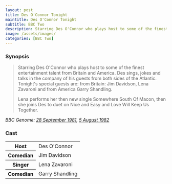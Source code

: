 ```yaml
---
layout: post
title: Des O'Connor Tonight
maintitle: Des O'Connor Tonight
subtitle: BBC Two
description: Starring Des O'Connor who plays host to some of the finest entertainment talent from Britain and America. Des sings, jokes and talks in the company of his guests from both sides of the Atlantic. Tonight's special guests are from Britain Jim Davidson, Lena Zavaroni and from America Garry Shandling.
image: /assets/images/
categories: [BBC Two]
---
```


### Synopsis
> Starring Des O'Connor who plays host to some of the finest entertainment talent from Britain and America. Des sings, jokes and talks in the company of his guests from both sides of the Atlantic. Tonight's special guests are: from Britain: Jim Davidson, Lena Zavaroni and from America Garry Shandling.
>
> Lena performs her then new single Somewhere South Of Macon, then she joins Des to duet on Nice and Easy and Love Will Keep Us Together.

<cite>BBC Genome: [28 September 1981](https://genome.ch.bbc.co.uk/schedules/bbctwo/england/1981-09-28#at-20.10), [5 August 1982](https://genome.ch.bbc.co.uk/schedules/bbcone/london/1982-08-05#at-21.55)</cite>

### Cast
<table>
<tr><th>Host</th><td>Des O'Connor</td></tr>
<tr><th>Comedian</th><td>Jim Davidson</td></tr>
<tr><th>Singer</th><td>Lena Zavaroni</td></tr>
<tr><th>Comedian</th><td>Garry Shandling</td></tr>
</table>

<style>
.dt-published {display: none;}
.post-meta:after {content: "original broadcast: 28 September 1981, Repeat: 5 August 1982";}
.height-adjust1 {width:auto; height:350px;}
.height-adjust2 {width:auto; height:307px;}
.adjust {margin-left:340px;}
</style>

